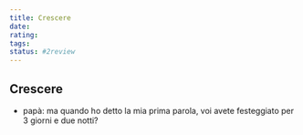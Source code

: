 ```yaml
---
title: Crescere
date: 
rating: 
tags:
status: #2review
---
```

## Crescere

- papà: ma quando ho detto la mia prima parola, voi avete festeggiato per 3 giorni e due notti?